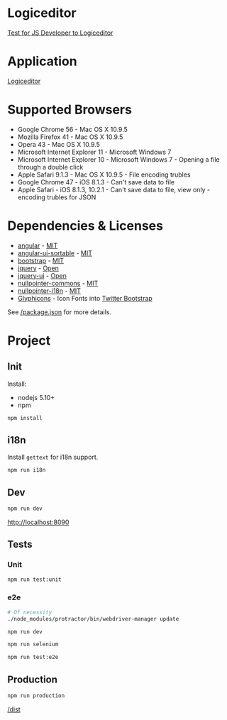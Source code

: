 # Logiceditor

[Test for JS Developer to Logiceditor](/docs/test-logiceditor-table-editor.md)

# Application

[Logiceditor](https://ankostyuk.github.io/logiceditor/)


# Supported Browsers

* Google Chrome 56 - Mac OS X 10.9.5
* Mozilla Firefox 41 - Mac OS X 10.9.5
* Opera 43 - Mac OS X 10.9.5
* Microsoft Internet Explorer 11 - Microsoft Windows 7
* Microsoft Internet Explorer 10 - Microsoft Windows 7 - Opening a file through a double click
* Apple Safari 9.1.3 - Mac OS X 10.9.5 - File encoding trubles
* Google Chrome 47 - iOS 8.1.3 - Can't save data to file
* Apple Safari - iOS 8.1.3, 10.2.1 - Can't save data to file, view only - encoding trubles for JSON


# Dependencies & Licenses

* [angular](https://github.com/angular/angular.js) - [MIT](https://github.com/angular/angular.js/blob/master/LICENSE)
* [angular-ui-sortable](https://github.com/angular-ui/ui-sortable) - [MIT](https://github.com/angular-ui/ui-sortable/blob/master/LICENSE)
* [bootstrap](https://github.com/twbs/bootstrap) - [MIT](https://github.com/twbs/bootstrap/blob/v4-dev/LICENSE)
* [jquery](https://github.com/jquery/jquery) - [Open](https://github.com/jquery/jquery/blob/master/LICENSE.txt)
* [jquery-ui](https://github.com/jquery/jquery-ui) - [Open](https://github.com/jquery/jquery-ui/blob/master/LICENSE.txt)
* [nullpointer-commons](https://github.com/newpointer/commons-js) - [MIT](https://github.com/newpointer/commons-js/blob/master/LICENSE)
* [nullpointer-i18n](https://github.com/newpointer/i18n-js) - [MIT](https://github.com/newpointer/i18n-js/blob/master/LICENSE)
* [Glyphicons](http://glyphicons.com/) - Icon Fonts into [Twitter Bootstrap](http://getbootstrap.com/components/#glyphicons)

See [/package.json](/package.json) for more details.


# Project

## Init

Install:
* nodejs 5.10+
* npm

```bash
npm install
```

## i18n

Install `gettext` for i18n support.

```bash
npm run i18n
```

## Dev

```bash
npm run dev
```

[http://localhost:8090](http://localhost:8090)

## Tests

### Unit

```bash
npm run test:unit
```

### e2e

```bash
# Of necessity
./node_modules/protractor/bin/webdriver-manager update
```

```bash
npm run dev
```

```bash
npm run selenium
```

```bash
npm run test:e2e
```

## Production

```bash
npm run production
```

[/dist](/dist)

